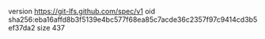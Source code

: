 version https://git-lfs.github.com/spec/v1
oid sha256:eba16affd8b3f5139e4bc577f68ea85c7acde36c2357f97c9414cd3b5ef37da2
size 437
